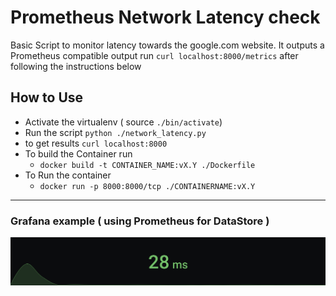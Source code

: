 # Prometheus Network Latency check

Basic Script to monitor latency towards the google.com website.
It outputs a Prometheus compatible output
run `curl localhost:8000/metrics` after following the instructions below


## How to Use
- Activate the virtualenv ( source `./bin/activate`)
- Run the script `python ./network_latency.py`
- to get results `curl localhost:8000`
- To build the Container run
  - `docker build -t CONTAINER_NAME:vX.Y ./Dockerfile`
- To Run the container
  - `docker run -p 8000:8000/tcp ./CONTAINERNAME:vX.Y`

---

### Grafana example ( using Prometheus for DataStore )
![grafana example](./assets/grafana.png)
